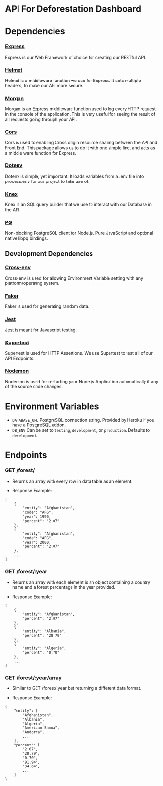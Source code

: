 # API For Deforestation Dashboard

# Dependencies

### [Express](https://www.npmjs.com/package/express)

Express is our Web Framework of choice for creating our RESTful API.

### [Helmet](https://www.npmjs.com/package/helmet)

Helmet is a middleware function we use for Express. It sets multiple headers, to make our API more secure.

### [Morgan](https://www.npmjs.com/package/morgan)

Morgan is an Express middleware function used to log every HTTP request in the console of the application. This is very useful for seeing the result of all requests going through your API.

### [Cors](https://www.npmjs.com/package/cors)

Cors is used to enabling Cross origin resource sharing between the API and Front End. This package allows us to do it with one simple line, and acts as a middle ware function for Express.

### [Dotenv](https://www.npmjs.com/package/dotenv)

Dotenv is simple, yet important. It loads variables from a .env file into process.env for our project to take use of.

### [Knex](https://www.npmjs.com/package/knex)

Knex is an SQL query builder that we use to interact with our Database in the API.

### [PG](https://www.npmjs.com/package/pg)

Non-blocking PostgreSQL client for Node.js. Pure JavaScript and optional native libpq bindings.

## Development Dependencies

### [Cross-env](https://www.npmjs.com/package/cross-env)

Cross-env is used for allowing Environment Variable setting with any platform/operating system.

### [Faker](https://www.npmjs.com/package/faker)

Faker is used for generating random data.

### [Jest](https://www.npmjs.com/package/jest)

Jest is meant for Javascript testing.

### [Supertest](https://www.npmjs.com/package/supertest)

Supertest is used for HTTP Assertions. We use Supertest to test all of our API Endpoints.

### [Nodemon](https://www.npmjs.com/package/nodemon)

Nodemon is used for restarting your Node.js Application automatically if any of the source code changes.

# Environment Variables

- `DATABASE_URL` PostgreSQL connection string. Provided by Heroku if you have a PostgreSQL addon.
- `DB_ENV` Can be set to `testing`, `development`, or `production`. Defaults to `development`.

# Endpoints

### GET /forest/

- Returns an array with every row in data table as an element.

- Response Example:

```
[
    {
        "entity": "Afghanistan",
        "code": "AFG",
        "year": 1990,
        "percent": "2.07"
    },
    {
        "entity": "Afghanistan",
        "code": "AFG",
        "year": 2000,
        "percent": "2.07"
    },
    ...
]
```

### GET /forest/:year

- Returns an array with each element is an object containing a country name and a forest percentage in the year provided.

- Response Example:

```
[
    {
        "entity": "Afghanistan",
        "percent": "2.07"
    },
    {
        "entity": "Albania",
        "percent": "28.79"
    },
    {
        "entity": "Algeria",
        "percent": "0.70"
    },
    ...
]
```

### GET /forest/:year/array

- Similar to GET /forest/:year but returning a different data format.

- Response Example:

```
{
    "entity": [
        "Afghanistan",
        "Albania",
        "Algeria",
        "American Samoa",
        "Andorra",
        ...
    ],
    "percent": [
        "2.07",
        "28.79",
        "0.70",
        "91.94",
        "34.04",
        ...
    ]
}
```
